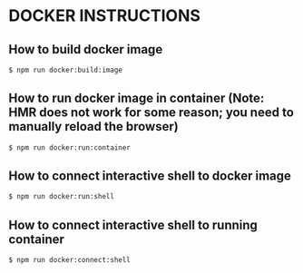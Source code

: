 # DOCKER INSTRUCTIONS

## How to build docker image

```sh
$ npm run docker:build:image
```

## How to run docker image in container (Note: HMR does not work for some reason; you need to manually reload the browser)

```sh
$ npm run docker:run:container
```

## How to connect interactive shell to docker image

```sh
$ npm run docker:run:shell
```

## How to connect interactive shell to running container

```sh
$ npm run docker:connect:shell
```
